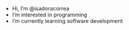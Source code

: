 -  Hi, I’m @isadoracorrea
-  I’m interested in programming 
-  I’m currently learning software development


<!---
isadoracorrea/isadoracorrea is a ✨ special ✨ repository because its `README.md` (this file) appears on your GitHub profile.
You can click the Preview link to take a look at your changes.
--->
